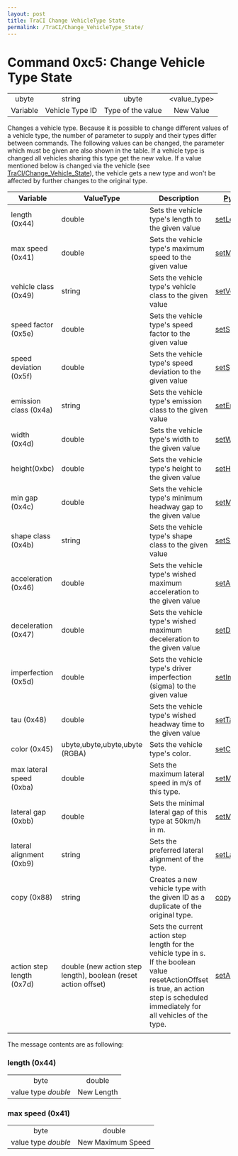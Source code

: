 ```yaml
---
layout: post
title: TraCI Change VehicleType State
permalink: /TraCI/Change_VehicleType_State/
---
```


Command 0xc5: Change Vehicle Type State
=======================================

|          |                 |                   |              |
|:--------:|:---------------:|:-----------------:|:------------:|
|   ubyte  |      string     |       ubyte       | <value_type> |
| Variable | Vehicle Type ID | Type of the value |   New Value  |

Changes a vehicle type. Because it is possible to change different values of a vehicle type, the number of parameter to supply and their types differ between commands. The following values can be changed, the parameter which must be given are also shown in the table. If a vehicle type is changed all vehicles sharing this type get the new value. If a value mentioned below is changed via the vehicle (see [TraCI/Change_Vehicle_State](/TraCI/Change_Vehicle_State "wikilink")), the vehicle gets a new type and won't be affected by further changes to the original type.

| Variable                  | ValueType                                                      | Description                                                                                                                                                                          | [Python Method](/TraCI/Interfacing_TraCI_from_Python "wikilink")                                                        |
|---------------------------|----------------------------------------------------------------|--------------------------------------------------------------------------------------------------------------------------------------------------------------------------------------|-------------------------------------------------------------------------------------------------------------------------|
| length (0x44)             | double                                                         | Sets the vehicle type's length to the given value                                                                                                                                    | [setLength](http://www.sumo.dlr.de/daily/pydoc/traci._vehicletype.html#VehicleTypeDomain-setLength)                     |
| max speed (0x41)          | double                                                         | Sets the vehicle type's maximum speed to the given value                                                                                                                             | [setMaxSpeed](http://www.sumo.dlr.de/daily/pydoc/traci._vehicletype.html#VehicleTypeDomain-setMaxSpeed)                 |
| vehicle class (0x49)      | string                                                         | Sets the vehicle type's vehicle class to the given value                                                                                                                             | [setVehicleClass](http://www.sumo.dlr.de/daily/pydoc/traci._vehicletype.html#VehicleTypeDomain-setVehicleClass)         |
| speed factor (0x5e)       | double                                                         | Sets the vehicle type's speed factor to the given value                                                                                                                              | [setSpeedFactor](http://www.sumo.dlr.de/daily/pydoc/traci._vehicletype.html#VehicleTypeDomain-setSpeedFactor)           |
| speed deviation (0x5f)    | double                                                         | Sets the vehicle type's speed deviation to the given value                                                                                                                           | [setSpeedDeviation](http://www.sumo.dlr.de/daily/pydoc/traci._vehicletype.html#VehicleTypeDomain-setSpeedDeviation)     |
| emission class (0x4a)     | string                                                         | Sets the vehicle type's emission class to the given value                                                                                                                            | [setEmissionClass](http://www.sumo.dlr.de/daily/pydoc/traci._vehicletype.html#VehicleTypeDomain-setEmissionClass)       |
| width (0x4d)              | double                                                         | Sets the vehicle type's width to the given value                                                                                                                                     | [setWidth](http://www.sumo.dlr.de/daily/pydoc/traci._vehicletype.html#VehicleTypeDomain-setWidth)                       |
| height(0xbc)              | double                                                         | Sets the vehicle type's height to the given value                                                                                                                                    | [setHeight](http://www.sumo.dlr.de/daily/pydoc/traci._vehicletype.html#VehicleTypeDomain-setHeight)                     |
| min gap (0x4c)            | double                                                         | Sets the vehicle type's minimum headway gap to the given value                                                                                                                       | [setMinGap](http://www.sumo.dlr.de/daily/pydoc/traci._vehicletype.html#VehicleTypeDomain-setMinGap)                     |
| shape class (0x4b)        | string                                                         | Sets the vehicle type's shape class to the given value                                                                                                                               | [setShapeClass](http://www.sumo.dlr.de/daily/pydoc/traci._vehicletype.html#VehicleTypeDomain-setShapeClass)             |
| acceleration (0x46)       | double                                                         | Sets the vehicle type's wished maximum acceleration to the given value                                                                                                               | [setAccel](http://www.sumo.dlr.de/daily/pydoc/traci._vehicletype.html#VehicleTypeDomain-setAccel)                       |
| deceleration (0x47)       | double                                                         | Sets the vehicle type's wished maximum deceleration to the given value                                                                                                               | [setDecel](http://www.sumo.dlr.de/daily/pydoc/traci._vehicletype.html#VehicleTypeDomain-setDecel)                       |
| imperfection (0x5d)       | double                                                         | Sets the vehicle type's driver imperfection (sigma) to the given value                                                                                                               | [setImperfection](http://www.sumo.dlr.de/daily/pydoc/traci._vehicletype.html#VehicleTypeDomain-setImperfection)         |
| tau (0x48)                | double                                                         | Sets the vehicle type's wished headway time to the given value                                                                                                                       | [setTau](http://www.sumo.dlr.de/daily/pydoc/traci._vehicletype.html#VehicleTypeDomain-setTau)                           |
| color (0x45)              | ubyte,ubyte,ubyte,ubyte (RGBA)                                 | Sets the vehicle type's color.                                                                                                                                                       | [setColor](http://www.sumo.dlr.de/daily/pydoc/traci._vehicletype.html#VehicleTypeDomain-setColor)                       |
| max lateral speed (0xba)  | double                                                         | Sets the maximum lateral speed in m/s of this type.                                                                                                                                  | [setMaxSpeedLat](http://www.sumo.dlr.de/daily/pydoc/traci._vehicletype.html#VehicleTypeDomain-setMaxSpeedLat)           |
| lateral gap (0xbb)        | double                                                         | Sets the minimal lateral gap of this type at 50km/h in m.                                                                                                                            | [setMinGapLat](http://www.sumo.dlr.de/daily/pydoc/traci._vehicletype.html#VehicleTypeDomain-setMinGapLat)               |
| lateral alignment (0xb9)  | string                                                         | Sets the preferred lateral alignment of the type.                                                                                                                                    | [setLateralAlignment](http://www.sumo.dlr.de/daily/pydoc/traci._vehicletype.html#VehicleTypeDomain-setLateralAlignment) |
| copy (0x88)               | string                                                         | Creates a new vehicle type with the given ID as a duplicate of the original type.                                                                                                    | [copy](http://www.sumo.dlr.de/daily/pydoc/traci._vehicletype.html#VehicleTypeDomain-copy)                               |
| action step length (0x7d) | double (new action step length), boolean (reset action offset) | Sets the current action step length for the vehicle type in s. If the boolean value resetActionOffset is true, an action step is scheduled immediately for all vehicles of the type. | [setActionStepLength](http://www.sumo.dlr.de/daily/pydoc/traci._vehicle.html#VehicleDomain-setActionStepLength)         |
||

The message contents are as following:

### length (0x44)

|                     |            |
|:-------------------:|:----------:|
|         byte        |   double   |
| value type *double* | New Length |

### max speed (0x41)

|                     |                   |
|:-------------------:|:-----------------:|
|         byte        |       double      |
| value type *double* | New Maximum Speed |

